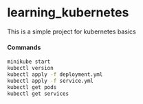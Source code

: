 # learning_kubernetes
This is a simple project for kubernetes basics

#### Commands

```bash
minikube start
kubectl version
kubectl apply -f deployment.yml
kubectl apply -f service.yml
kubectl get pods
kubectl get services
```
